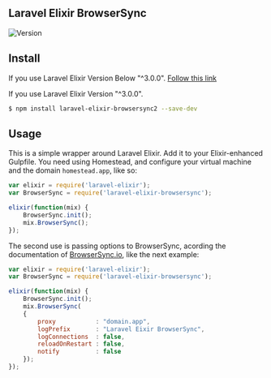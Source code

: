 ## Laravel Elixir BrowserSync

![Version](https://img.shields.io/npm/v/laravel-elixir-browsersync2.svg?style=flat-square)


## Install

If you use Laravel Elixir Version Below "^3.0.0". [Follow this link](https://github.com/anheru88/laravel-elixir-browser-sync)


If you use Laravel Elixir Version "^3.0.0". 

```sh
$ npm install laravel-elixir-browsersync2 --save-dev
```

## Usage

This is a simple wrapper around Laravel Elixir. Add it to your Elixir-enhanced Gulpfile. You need using Homestead, and configure your virtual machine and the domain `homestead.app`, like so: 

```javascript
var elixir = require('laravel-elixir');
var BrowserSync = require('laravel-elixir-browsersync');

elixir(function(mix) {
	BrowserSync.init();
	mix.BrowserSync();
});
```

The second use is passing options to BrowserSync, acording the documentation of [BrowserSync.io](http://www.browsersync.io/docs/options/), like the next example:

```javascript
var elixir = require('laravel-elixir');
var BrowserSync = require('laravel-elixir-browsersync');

elixir(function(mix) {
	BrowserSync.init();
	mix.BrowserSync(
	{
		proxy 			: "domain.app",
        logPrefix		: "Laravel Eixir BrowserSync",
        logConnections	: false,
        reloadOnRestart : false,
        notify 			: false
	});
});
```